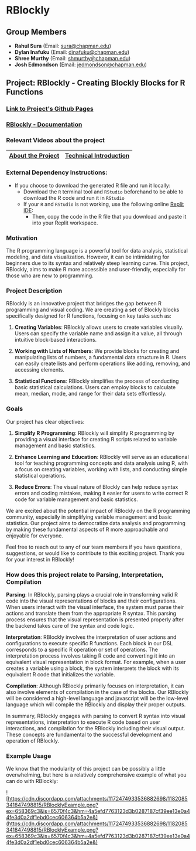 # RBlockly

## Group Members

- **Rahul Sura** (Email: sura@chapman.edu)
- **Dylan Inafuku** (Email: dinafuku@chapman.edu)
- **Shree Murthy** (Email: shmurthy@chapman.edu)
- **Josh Edmondson** (Email: jedmondson@chapman.edu)

## Project: RBlockly - Creating Blockly Blocks for R Functions

### [Link to Project's Github Pages](https://shmurthy08.github.io/RBlockly/src/design-blocks/index.html)

### [RBlockly - Documentation](https://github.com/shmurthy08/RBlockly/blob/main/docs/documentation.md)

### Relevant Videos about the project

| [About the Project](https://drive.google.com/file/d/10BJ3UKza__44V3t8VrAOoYYX1c-ZPT41/view?usp=drive_link) | [Technical Introduction](https://drive.google.com/file/d/1Lu86lGV4dcqRz8_Ed_hcUHvyoxZrC8Ya/view?usp=sharing) |
|-|-|

### External Dependency Instructions:

- If you choose to download the generated R file and run it locally:
    - Download the `R` terminal tool and `RStudio` beforehand to be able to download the R code and run it in `RStudio`
    - If your `R` and `RStudio` is not working, use the following online [Replit IDE](https://replit.com/languages/rlang): 
        - Then, copy the code in the R file that you download and paste it into your Replit workspace. 

### Motivation

The R programming language is a powerful tool for data analysis, statistical modeling, and data visualization. However, it can be intimidating for beginners due to its syntax and relatively steep learning curve. This project, RBlockly, aims to make R more accessible and user-friendly, especially for those who are new to programming.

### Project Description

RBlockly is an innovative project that bridges the gap between R programming and visual coding. We are creating a set of Blockly blocks specifically designed for R functions, focusing on key tasks such as:

1. **Creating Variables**: RBlockly allows users to create variables visually. Users can specify the variable name and assign it a value, all through intuitive block-based interactions.

2. **Working with Lists of Numbers**: We provide blocks for creating and manipulating lists of numbers, a fundamental data structure in R. Users can easily create lists and perform operations like adding, removing, and accessing elements.

3. **Statistical Functions**: RBlockly simplifies the process of conducting basic statistical calculations. Users can employ blocks to calculate mean, median, mode, and range for their data sets effortlessly.

### Goals

Our project has clear objectives:

1. **Simplify R Programming**: RBlockly will simplify R programming by providing a visual interface for creating R scripts related to variable management and basic statistics.

2. **Enhance Learning and Education**: RBlockly will serve as an educational tool for teaching programming concepts and data analysis using R, with a focus on creating variables, working with lists, and conducting simple statistical operations.

3. **Reduce Errors**: The visual nature of Blockly can help reduce syntax errors and coding mistakes, making it easier for users to write correct R code for variable management and basic statistics.

We are excited about the potential impact of RBlockly on the R programming community, especially in simplifying variable management and basic statistics. Our project aims to democratize data analysis and programming by making these fundamental aspects of R more approachable and enjoyable for everyone.

Feel free to reach out to any of our team members if you have questions, suggestions, or would like to contribute to this exciting project. Thank you for your interest in RBlockly!

### How does this project relate to Parsing, Interpretation, Compilation

**Parsing**: In RBlockly, parsing plays a crucial role in transforming valid R code into the visual representations of blocks and their configurations. When users interact with the visual interface, the system must parse their actions and translate them from the appropriate R syntax. This parsing process ensures that the visual representation is presented properly after the backend takes care of the syntax and code logic. 

**Interpretation**: RBlockly involves the interpretation of user actions and configurations to execute specific R functions. Each block in our DSL corresponds to a specific R operation or set of operations. The interpretation process involves taking R code and converting it into an equivalent visual representation in block format. For example, when a user creates a variable using a block, the system interprets the block with its equivalent R code that initializes the variable.

**Compilation**: Although RBlockly primarily focuses on interpretation, it can also involve elements of compilation in the case of the blocks. Our RBlockly will be considered a high-level language and javascript will be the low-level language which will compile the RBlockly and display their proper outputs. 

In summary, RBlockly engages with parsing to convert R syntax into visual representations, interpretation to execute R code based on user interactions, and compilation for the RBlockly including their visual output. These concepts are fundamental to the successful development and operation of RBlockly.

### Example Usage

We know that the modularity of this project can be possibly a little overwhelming, but here is a relatively comprehensive example of what you can do with RBlockly:

![https://cdn.discordapp.com/attachments/1172474933536882698/1182085341847498815/RBlocklyExample.png?ex=658369c3&is=6570f4c3&hm=4a5efd7763123d3b0287187cf39ee13e0a44fe3d0a2df1ebd0cec606364b5a2e&](https://cdn.discordapp.com/attachments/1172474933536882698/1182085341847498815/RBlocklyExample.png?ex=658369c3&is=6570f4c3&hm=4a5efd7763123d3b0287187cf39ee13e0a44fe3d0a2df1ebd0cec606364b5a2e&)
